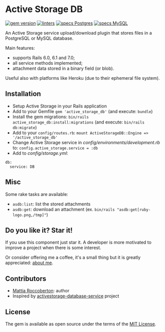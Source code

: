 # Active Storage DB

[![gem version](https://badge.fury.io/rb/active_storage_db.svg)](https://badge.fury.io/rb/active_storage_db)
[![linters](https://github.com/blocknotes/active_storage_db/actions/workflows/linters.yml/badge.svg)](https://github.com/blocknotes/active_storage_db/actions/workflows/linters.yml)
[![specs Postgres](https://github.com/blocknotes/active_storage_db/actions/workflows/postgres.yml/badge.svg)](https://github.com/blocknotes/active_storage_db/actions/workflows/postgres.yml)
[![specs MySQL](https://github.com/blocknotes/active_storage_db/actions/workflows/mysql.yml/badge.svg)](https://github.com/blocknotes/active_storage_db/actions/workflows/mysql.yml)

An Active Storage service upload/download plugin that stores files in a PostgreSQL or MySQL database.

Main features:
- supports Rails 6.0, 6.1 and 7.0;
- all service methods implemented;
- attachment data stored in a binary field (or blob).

Useful also with platforms like Heroku (due to their ephemeral file system).

## Installation

- Setup Active Storage in your Rails application
- Add to your Gemfile `gem 'active_storage_db'` (and execute: `bundle`)
- Install the gem migrations: `bin/rails active_storage_db:install:migrations` (and execute: `bin/rails db:migrate`)
- Add to your `config/routes.rb`: `mount ActiveStorageDB::Engine => '/active_storage_db'`
- Change Active Storage service in *config/environments/development.rb* to: `config.active_storage.service = :db`
- Add to *config/storage.yml*:

```
db:
  service: DB
```

## Misc

Some rake tasks are available:

- `asdb:list`: list the stored attachments
- `asdb:get`: download an attachment (ex. `bin/rails "asdb:get[ruby-logo.png,/tmp]"`)

## Do you like it? Star it!

If you use this component just star it. A developer is more motivated to improve a project when there is some interest.

Or consider offering me a coffee, it's a small thing but it is greatly appreciated: [about me](https://www.blocknot.es/about-me).

## Contributors

- [Mattia Roccoberton](https://blocknot.es/): author
- Inspired by [activestorage-database-service](https://github.com/TitovDigital/activestorage-database-service) project

## License

The gem is available as open source under the terms of the [MIT License](https://opensource.org/licenses/MIT).
